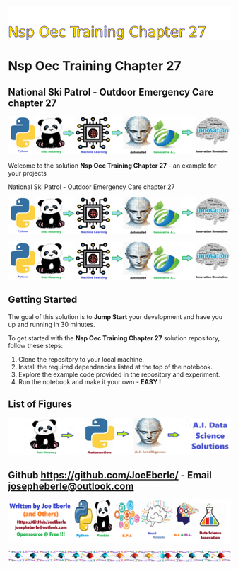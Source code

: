 ![Image image_filename](solution_sign.png)
    
# Nsp Oec Training Chapter 27 

## National Ski Patrol - Outdoor Emergency Care chapter 27

    
![Solution](code.png)

    
Welcome to the solution **Nsp Oec Training Chapter 27** - an example for your projects

National Ski Patrol - Outdoor Emergency Care chapter 27

![Solution](code.png)

    
![Solution](code.png)

    
## Getting Started

The goal of this solution is to **Jump Start** your development and have you up and running in 30 minutes. 

To get started with the **Nsp Oec Training Chapter 27** solution repository, follow these steps:
1. Clone the repository to your local machine.
2. Install the required dependencies listed at the top of the notebook.
3. Explore the example code provided in the repository and experiment.
4. Run the notebook and make it your own - **EASY !**
    
## List of Figures
 ![additional_image](NSP_OEC_Training_Chapter_27.png)  <br>
    

## Github https://github.com/JoeEberle/ - Email  josepheberle@outlook.com 
    
![Developer](developer.png)

![Brand](brand.png)
    